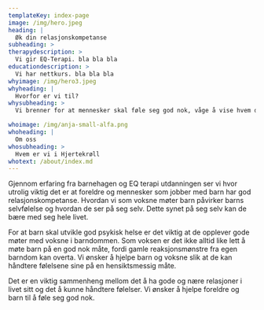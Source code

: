 ```yaml
---
templateKey: index-page
image: /img/hero.jpeg
heading: |
  Øk din relasjonskompetanse
subheading: >
therapydescription: >
  Vi gir EQ-Terapi. bla bla bla
educationdescription: >
  Vi har nettkurs. bla bla bla
whyimage: /img/hero3.jpeg
whyheading: |
  Hvorfor er vi til?
whysubheading: > 
  Vi brenner for at mennesker skal føle seg god nok, våge å vise hvem de er og leve sitt liv.

whoimage: /img/anja-small-alfa.png
whoheading: |
  Om oss
whosubheading: > 
  Hvem er vi i Hjertekrøll
whotext: /about/index.md
---
```

Gjennom erfaring fra barnehagen og EQ terapi utdanningen ser vi hvor utrolig viktig det er at foreldre og mennesker som jobber med barn har god relasjonskompetanse. Hvordan vi som voksne møter barn påvirker barns selvfølelse og hvordan de ser på seg selv. Dette synet på seg selv kan de bære med seg hele livet.

For at barn skal utvikle god psykisk helse er det viktig at de opplever gode møter med voksne i barndommen. Som voksen er det ikke alltid like lett å møte barn på en god nok måte, fordi gamle reaksjonsmønstre fra egen barndom kan overta. Vi ønsker å hjelpe barn og voksne slik at de kan håndtere følelsene sine på en hensiktsmessig måte.

Det er en viktig sammenheng mellom det å ha gode og nære relasjoner i livet sitt og det å kunne håndtere følelser. Vi ønsker å hjelpe foreldre og barn til å føle seg god nok.